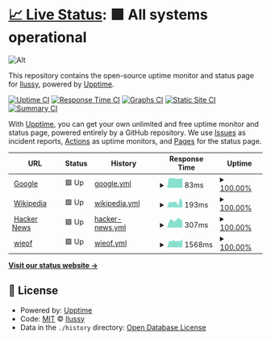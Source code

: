 # [📈 Live Status](https://demo.upptime.js.org): <!--live status--> **🟩 All systems operational**

![Alt](https://repobeats.axiom.co/api/embed/abd6383c3f59ba13af62ce565fc7eb5448d17f7c.svg "Repobeats analytics image")

This repository contains the open-source uptime monitor and status page for [llussy](https://llussy.github.io), powered by [Upptime](https://github.com/upptime/upptime).

[![Uptime CI](https://github.com/llussy/upptime/workflows/Uptime%20CI/badge.svg)](https://github.com/llussy/upptime/actions?query=workflow%3A%22Uptime+CI%22)
[![Response Time CI](https://github.com/llussy/upptime/workflows/Response%20Time%20CI/badge.svg)](https://github.com/llussy/upptime/actions?query=workflow%3A%22Response+Time+CI%22)
[![Graphs CI](https://github.com/llussy/upptime/workflows/Graphs%20CI/badge.svg)](https://github.com/llussy/upptime/actions?query=workflow%3A%22Graphs+CI%22)
[![Static Site CI](https://github.com/llussy/upptime/workflows/Static%20Site%20CI/badge.svg)](https://github.com/llussy/upptime/actions?query=workflow%3A%22Static+Site+CI%22)
[![Summary CI](https://github.com/llussy/upptime/workflows/Summary%20CI/badge.svg)](https://github.com/llussy/upptime/actions?query=workflow%3A%22Summary+CI%22)

With [Upptime](https://upptime.js.org), you can get your own unlimited and free uptime monitor and status page, powered entirely by a GitHub repository. We use [Issues](https://github.com/llussy/upptime/issues) as incident reports, [Actions](https://github.com/llussy/upptime/actions) as uptime monitors, and [Pages](https://demo.upptime.js.org) for the status page.

<!--start: status pages-->
<!-- This summary is generated by Upptime (https://github.com/upptime/upptime) -->
<!-- Do not edit this manually, your changes will be overwritten -->
<!-- prettier-ignore -->
| URL | Status | History | Response Time | Uptime |
| --- | ------ | ------- | ------------- | ------ |
| <img alt="" src="https://icons.duckduckgo.com/ip3/www.google.com.ico" height="13"> [Google](https://www.google.com) | 🟩 Up | [google.yml](https://github.com/llussy/upptime/commits/HEAD/history/google.yml) | <details><summary><img alt="Response time graph" src="./graphs/google/response-time-week.png" height="20"> 83ms</summary><br><a href="https://llussy.github.io/upptime/history/google"><img alt="Response time 107" src="https://img.shields.io/endpoint?url=https%3A%2F%2Fraw.githubusercontent.com%2Fllussy%2Fupptime%2FHEAD%2Fapi%2Fgoogle%2Fresponse-time.json"></a><br><a href="https://llussy.github.io/upptime/history/google"><img alt="24-hour response time 86" src="https://img.shields.io/endpoint?url=https%3A%2F%2Fraw.githubusercontent.com%2Fllussy%2Fupptime%2FHEAD%2Fapi%2Fgoogle%2Fresponse-time-day.json"></a><br><a href="https://llussy.github.io/upptime/history/google"><img alt="7-day response time 83" src="https://img.shields.io/endpoint?url=https%3A%2F%2Fraw.githubusercontent.com%2Fllussy%2Fupptime%2FHEAD%2Fapi%2Fgoogle%2Fresponse-time-week.json"></a><br><a href="https://llussy.github.io/upptime/history/google"><img alt="30-day response time 89" src="https://img.shields.io/endpoint?url=https%3A%2F%2Fraw.githubusercontent.com%2Fllussy%2Fupptime%2FHEAD%2Fapi%2Fgoogle%2Fresponse-time-month.json"></a><br><a href="https://llussy.github.io/upptime/history/google"><img alt="1-year response time 108" src="https://img.shields.io/endpoint?url=https%3A%2F%2Fraw.githubusercontent.com%2Fllussy%2Fupptime%2FHEAD%2Fapi%2Fgoogle%2Fresponse-time-year.json"></a></details> | <details><summary><a href="https://llussy.github.io/upptime/history/google">100.00%</a></summary><a href="https://llussy.github.io/upptime/history/google"><img alt="All-time uptime 99.99%" src="https://img.shields.io/endpoint?url=https%3A%2F%2Fraw.githubusercontent.com%2Fllussy%2Fupptime%2FHEAD%2Fapi%2Fgoogle%2Fuptime.json"></a><br><a href="https://llussy.github.io/upptime/history/google"><img alt="24-hour uptime 100.00%" src="https://img.shields.io/endpoint?url=https%3A%2F%2Fraw.githubusercontent.com%2Fllussy%2Fupptime%2FHEAD%2Fapi%2Fgoogle%2Fuptime-day.json"></a><br><a href="https://llussy.github.io/upptime/history/google"><img alt="7-day uptime 100.00%" src="https://img.shields.io/endpoint?url=https%3A%2F%2Fraw.githubusercontent.com%2Fllussy%2Fupptime%2FHEAD%2Fapi%2Fgoogle%2Fuptime-week.json"></a><br><a href="https://llussy.github.io/upptime/history/google"><img alt="30-day uptime 100.00%" src="https://img.shields.io/endpoint?url=https%3A%2F%2Fraw.githubusercontent.com%2Fllussy%2Fupptime%2FHEAD%2Fapi%2Fgoogle%2Fuptime-month.json"></a><br><a href="https://llussy.github.io/upptime/history/google"><img alt="1-year uptime 99.97%" src="https://img.shields.io/endpoint?url=https%3A%2F%2Fraw.githubusercontent.com%2Fllussy%2Fupptime%2FHEAD%2Fapi%2Fgoogle%2Fuptime-year.json"></a></details>
| <img alt="" src="https://icons.duckduckgo.com/ip3/en.wikipedia.org.ico" height="13"> [Wikipedia](https://en.wikipedia.org) | 🟩 Up | [wikipedia.yml](https://github.com/llussy/upptime/commits/HEAD/history/wikipedia.yml) | <details><summary><img alt="Response time graph" src="./graphs/wikipedia/response-time-week.png" height="20"> 193ms</summary><br><a href="https://llussy.github.io/upptime/history/wikipedia"><img alt="Response time 201" src="https://img.shields.io/endpoint?url=https%3A%2F%2Fraw.githubusercontent.com%2Fllussy%2Fupptime%2FHEAD%2Fapi%2Fwikipedia%2Fresponse-time.json"></a><br><a href="https://llussy.github.io/upptime/history/wikipedia"><img alt="24-hour response time 232" src="https://img.shields.io/endpoint?url=https%3A%2F%2Fraw.githubusercontent.com%2Fllussy%2Fupptime%2FHEAD%2Fapi%2Fwikipedia%2Fresponse-time-day.json"></a><br><a href="https://llussy.github.io/upptime/history/wikipedia"><img alt="7-day response time 193" src="https://img.shields.io/endpoint?url=https%3A%2F%2Fraw.githubusercontent.com%2Fllussy%2Fupptime%2FHEAD%2Fapi%2Fwikipedia%2Fresponse-time-week.json"></a><br><a href="https://llussy.github.io/upptime/history/wikipedia"><img alt="30-day response time 232" src="https://img.shields.io/endpoint?url=https%3A%2F%2Fraw.githubusercontent.com%2Fllussy%2Fupptime%2FHEAD%2Fapi%2Fwikipedia%2Fresponse-time-month.json"></a><br><a href="https://llussy.github.io/upptime/history/wikipedia"><img alt="1-year response time 180" src="https://img.shields.io/endpoint?url=https%3A%2F%2Fraw.githubusercontent.com%2Fllussy%2Fupptime%2FHEAD%2Fapi%2Fwikipedia%2Fresponse-time-year.json"></a></details> | <details><summary><a href="https://llussy.github.io/upptime/history/wikipedia">100.00%</a></summary><a href="https://llussy.github.io/upptime/history/wikipedia"><img alt="All-time uptime 100.00%" src="https://img.shields.io/endpoint?url=https%3A%2F%2Fraw.githubusercontent.com%2Fllussy%2Fupptime%2FHEAD%2Fapi%2Fwikipedia%2Fuptime.json"></a><br><a href="https://llussy.github.io/upptime/history/wikipedia"><img alt="24-hour uptime 100.00%" src="https://img.shields.io/endpoint?url=https%3A%2F%2Fraw.githubusercontent.com%2Fllussy%2Fupptime%2FHEAD%2Fapi%2Fwikipedia%2Fuptime-day.json"></a><br><a href="https://llussy.github.io/upptime/history/wikipedia"><img alt="7-day uptime 100.00%" src="https://img.shields.io/endpoint?url=https%3A%2F%2Fraw.githubusercontent.com%2Fllussy%2Fupptime%2FHEAD%2Fapi%2Fwikipedia%2Fuptime-week.json"></a><br><a href="https://llussy.github.io/upptime/history/wikipedia"><img alt="30-day uptime 100.00%" src="https://img.shields.io/endpoint?url=https%3A%2F%2Fraw.githubusercontent.com%2Fllussy%2Fupptime%2FHEAD%2Fapi%2Fwikipedia%2Fuptime-month.json"></a><br><a href="https://llussy.github.io/upptime/history/wikipedia"><img alt="1-year uptime 100.00%" src="https://img.shields.io/endpoint?url=https%3A%2F%2Fraw.githubusercontent.com%2Fllussy%2Fupptime%2FHEAD%2Fapi%2Fwikipedia%2Fuptime-year.json"></a></details>
| <img alt="" src="https://icons.duckduckgo.com/ip3/news.ycombinator.com.ico" height="13"> [Hacker News](https://news.ycombinator.com) | 🟩 Up | [hacker-news.yml](https://github.com/llussy/upptime/commits/HEAD/history/hacker-news.yml) | <details><summary><img alt="Response time graph" src="./graphs/hacker-news/response-time-week.png" height="20"> 307ms</summary><br><a href="https://llussy.github.io/upptime/history/hacker-news"><img alt="Response time 312" src="https://img.shields.io/endpoint?url=https%3A%2F%2Fraw.githubusercontent.com%2Fllussy%2Fupptime%2FHEAD%2Fapi%2Fhacker-news%2Fresponse-time.json"></a><br><a href="https://llussy.github.io/upptime/history/hacker-news"><img alt="24-hour response time 109" src="https://img.shields.io/endpoint?url=https%3A%2F%2Fraw.githubusercontent.com%2Fllussy%2Fupptime%2FHEAD%2Fapi%2Fhacker-news%2Fresponse-time-day.json"></a><br><a href="https://llussy.github.io/upptime/history/hacker-news"><img alt="7-day response time 307" src="https://img.shields.io/endpoint?url=https%3A%2F%2Fraw.githubusercontent.com%2Fllussy%2Fupptime%2FHEAD%2Fapi%2Fhacker-news%2Fresponse-time-week.json"></a><br><a href="https://llussy.github.io/upptime/history/hacker-news"><img alt="30-day response time 331" src="https://img.shields.io/endpoint?url=https%3A%2F%2Fraw.githubusercontent.com%2Fllussy%2Fupptime%2FHEAD%2Fapi%2Fhacker-news%2Fresponse-time-month.json"></a><br><a href="https://llussy.github.io/upptime/history/hacker-news"><img alt="1-year response time 320" src="https://img.shields.io/endpoint?url=https%3A%2F%2Fraw.githubusercontent.com%2Fllussy%2Fupptime%2FHEAD%2Fapi%2Fhacker-news%2Fresponse-time-year.json"></a></details> | <details><summary><a href="https://llussy.github.io/upptime/history/hacker-news">100.00%</a></summary><a href="https://llussy.github.io/upptime/history/hacker-news"><img alt="All-time uptime 99.98%" src="https://img.shields.io/endpoint?url=https%3A%2F%2Fraw.githubusercontent.com%2Fllussy%2Fupptime%2FHEAD%2Fapi%2Fhacker-news%2Fuptime.json"></a><br><a href="https://llussy.github.io/upptime/history/hacker-news"><img alt="24-hour uptime 100.00%" src="https://img.shields.io/endpoint?url=https%3A%2F%2Fraw.githubusercontent.com%2Fllussy%2Fupptime%2FHEAD%2Fapi%2Fhacker-news%2Fuptime-day.json"></a><br><a href="https://llussy.github.io/upptime/history/hacker-news"><img alt="7-day uptime 100.00%" src="https://img.shields.io/endpoint?url=https%3A%2F%2Fraw.githubusercontent.com%2Fllussy%2Fupptime%2FHEAD%2Fapi%2Fhacker-news%2Fuptime-week.json"></a><br><a href="https://llussy.github.io/upptime/history/hacker-news"><img alt="30-day uptime 100.00%" src="https://img.shields.io/endpoint?url=https%3A%2F%2Fraw.githubusercontent.com%2Fllussy%2Fupptime%2FHEAD%2Fapi%2Fhacker-news%2Fuptime-month.json"></a><br><a href="https://llussy.github.io/upptime/history/hacker-news"><img alt="1-year uptime 100.00%" src="https://img.shields.io/endpoint?url=https%3A%2F%2Fraw.githubusercontent.com%2Fllussy%2Fupptime%2FHEAD%2Fapi%2Fhacker-news%2Fuptime-year.json"></a></details>
| <img alt="" src="https://icons.duckduckgo.com/ip3/wieof.top.ico" height="13"> [wieof](https://wieof.top) | 🟩 Up | [wieof.yml](https://github.com/llussy/upptime/commits/HEAD/history/wieof.yml) | <details><summary><img alt="Response time graph" src="./graphs/wieof/response-time-week.png" height="20"> 1568ms</summary><br><a href="https://llussy.github.io/upptime/history/wieof"><img alt="Response time 1632" src="https://img.shields.io/endpoint?url=https%3A%2F%2Fraw.githubusercontent.com%2Fllussy%2Fupptime%2FHEAD%2Fapi%2Fwieof%2Fresponse-time.json"></a><br><a href="https://llussy.github.io/upptime/history/wieof"><img alt="24-hour response time 1216" src="https://img.shields.io/endpoint?url=https%3A%2F%2Fraw.githubusercontent.com%2Fllussy%2Fupptime%2FHEAD%2Fapi%2Fwieof%2Fresponse-time-day.json"></a><br><a href="https://llussy.github.io/upptime/history/wieof"><img alt="7-day response time 1568" src="https://img.shields.io/endpoint?url=https%3A%2F%2Fraw.githubusercontent.com%2Fllussy%2Fupptime%2FHEAD%2Fapi%2Fwieof%2Fresponse-time-week.json"></a><br><a href="https://llussy.github.io/upptime/history/wieof"><img alt="30-day response time 1610" src="https://img.shields.io/endpoint?url=https%3A%2F%2Fraw.githubusercontent.com%2Fllussy%2Fupptime%2FHEAD%2Fapi%2Fwieof%2Fresponse-time-month.json"></a><br><a href="https://llussy.github.io/upptime/history/wieof"><img alt="1-year response time 1498" src="https://img.shields.io/endpoint?url=https%3A%2F%2Fraw.githubusercontent.com%2Fllussy%2Fupptime%2FHEAD%2Fapi%2Fwieof%2Fresponse-time-year.json"></a></details> | <details><summary><a href="https://llussy.github.io/upptime/history/wieof">100.00%</a></summary><a href="https://llussy.github.io/upptime/history/wieof"><img alt="All-time uptime 99.98%" src="https://img.shields.io/endpoint?url=https%3A%2F%2Fraw.githubusercontent.com%2Fllussy%2Fupptime%2FHEAD%2Fapi%2Fwieof%2Fuptime.json"></a><br><a href="https://llussy.github.io/upptime/history/wieof"><img alt="24-hour uptime 100.00%" src="https://img.shields.io/endpoint?url=https%3A%2F%2Fraw.githubusercontent.com%2Fllussy%2Fupptime%2FHEAD%2Fapi%2Fwieof%2Fuptime-day.json"></a><br><a href="https://llussy.github.io/upptime/history/wieof"><img alt="7-day uptime 100.00%" src="https://img.shields.io/endpoint?url=https%3A%2F%2Fraw.githubusercontent.com%2Fllussy%2Fupptime%2FHEAD%2Fapi%2Fwieof%2Fuptime-week.json"></a><br><a href="https://llussy.github.io/upptime/history/wieof"><img alt="30-day uptime 100.00%" src="https://img.shields.io/endpoint?url=https%3A%2F%2Fraw.githubusercontent.com%2Fllussy%2Fupptime%2FHEAD%2Fapi%2Fwieof%2Fuptime-month.json"></a><br><a href="https://llussy.github.io/upptime/history/wieof"><img alt="1-year uptime 99.99%" src="https://img.shields.io/endpoint?url=https%3A%2F%2Fraw.githubusercontent.com%2Fllussy%2Fupptime%2FHEAD%2Fapi%2Fwieof%2Fuptime-year.json"></a></details>

<!--end: status pages-->

[**Visit our status website →**](https://llussy.github.io/upptime/)

## 📄 License

- Powered by: [Upptime](https://github.com/upptime/upptime)
- Code: [MIT](./LICENSE) © [llussy](https://llussy.github.io)
- Data in the `./history` directory: [Open Database License](https://opendatacommons.org/licenses/odbl/1-0/)
